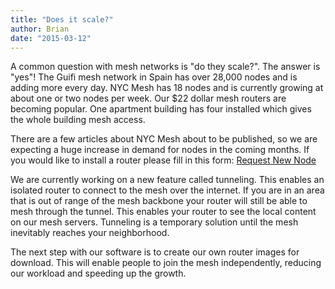 ```yaml
---
title: "Does it scale?"
author: Brian
date: "2015-03-12"
---
```


A common question with mesh networks is "do they scale?". The answer is "yes"! The Guifi mesh network in Spain has over 28,000 nodes and is adding more every day. NYC Mesh has 18 nodes and is currently growing at about one or two nodes per week. Our $22 dollar mesh routers are becoming popular. One apartment building has four installed which gives the whole building mesh access. 

There are a few articles about NYC Mesh about to be published, so we are expecting a huge increase in demand for nodes in the coming months. If you would like to install a router please fill in this form: <a href="../../join" class="btn" id="trigger1">Request New Node</a>

We are currently working on a new feature called tunneling. This enables an isolated router to connect to the mesh over the internet. If you are in an area that is out of range of the mesh backbone your router will still be able to mesh through the tunnel. This enables your router to see the local content on our mesh servers. Tunneling is a temporary solution until the mesh inevitably reaches your neighborhood.

The next step with our software is to create our own router images for download. This will enable people to join the mesh independently, reducing our workload and speeding up the growth.
